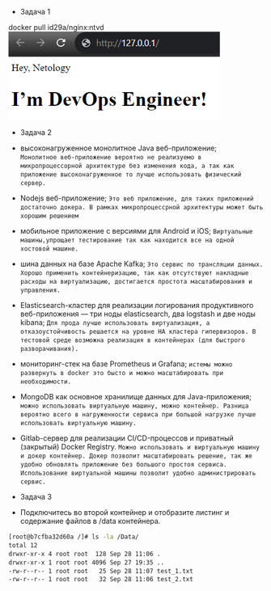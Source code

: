 - Задача 1

docker pull id29a/nginx:ntvd
![1.png](img/1.png "1.png")


- Задача 2

- высоконагруженное монолитное Java веб-приложение;
`    Монолитное веб-приложение вероятно не реализуемо в микропроцессорной архитектуре без изменения кода, а так как приложение высоконагруженное то лучше использовать физический сервер.`
- Nodejs веб-приложение;
`Это веб приложение, для таких приложений достаточно докера. В рамках микропроцессрной архитектуры может быть хорошим решением`
- мобильное приложение c версиями для Android и iOS;
`Виртуальные машины,упрощает тестирование так как находится все на одной хостовой машине.`
- шина данных на базе Apache Kafka;
`Это сервис по трансляции данных. Хорошо применить контейнеризацию, так как отсутствуют накладные расходы на виртуализацию, достигается простота масштабирования и управления.`
- Elasticsearch-кластер для реализации логирования продуктивного веб-приложения — три ноды elasticsearch, два logstash и две ноды kibana;
`Для прода лучше использовать виртуализация, а отказоустойчивость решается на уровне HA кластера гипервизоров. В тестовой среде возможна реализация в контейнерах (для быстрого разворачивания).`
- мониторинг-стек на базе Prometheus и Grafana;
`истемы можно развернуть в docker это бысто и можно масштабировать при необходимости.`
- MongoDB как основное хранилище данных для Java-приложения;
`можно использовать виртуальную машину, можно контейнер. Разница вероятно всего в нагруженности сервиса при большой нагрузке лучше использовать виртуальную машину.`
- Gitlab-сервер для реализации CI/CD-процессов и приватный (закрытый) Docker Registry.
`Можно использовать и виртуальную машину и докер контейнер. Докер позволит масштабировать решение, так же удобно обновлять приложение без большого простоя сервиса. Использование виртуальной машины позволит удобно администрировать сервис.`


- Задача 3

- Подключитесь во второй контейнер и отобразите листинг и содержание файлов в /data контейнера.

```bash
[root@b7cfba32d60a /]# ls -la /Data/
total 12
drwxr-xr-x 4 root root  128 Sep 28 11:06 .
drwxr-xr-x 1 root root 4096 Sep 27 19:35 ..
-rw-r--r-- 1 root root   25 Sep 28 11:07 test_1.txt
-rw-r--r-- 1 root root   32 Sep 28 11:06 test_2.txt
```

